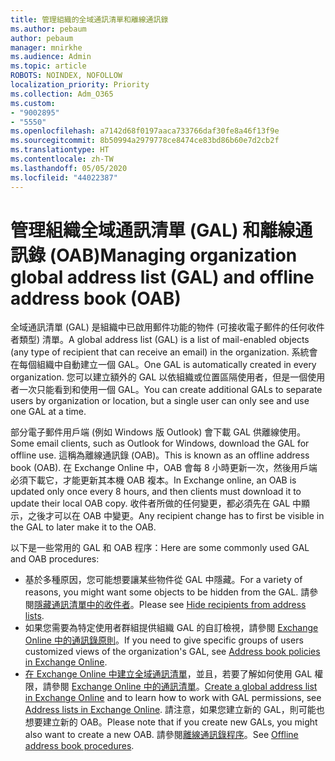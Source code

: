```yaml
---
title: 管理組織的全域通訊清單和離線通訊錄
ms.author: pebaum
author: pebaum
manager: mnirkhe
ms.audience: Admin
ms.topic: article
ROBOTS: NOINDEX, NOFOLLOW
localization_priority: Priority
ms.collection: Adm_O365
ms.custom:
- "9002895"
- "5550"
ms.openlocfilehash: a7142d68f0197aaca733766daf30fe8a46f13f9e
ms.sourcegitcommit: 8b50994a2979778ce8474ce83bd86b60e7d2cb2f
ms.translationtype: HT
ms.contentlocale: zh-TW
ms.lasthandoff: 05/05/2020
ms.locfileid: "44022387"
---
```

# <a name="managing-organization-global-address-list-gal-and-offline-address-book-oab"></a><span data-ttu-id="88b48-102">管理組織全域通訊清單 (GAL) 和離線通訊錄 (OAB)</span><span class="sxs-lookup"><span data-stu-id="88b48-102">Managing organization global address list (GAL) and offline address book (OAB)</span></span>

<span data-ttu-id="88b48-103">全域通訊清單 (GAL) 是組織中已啟用郵件功能的物件 (可接收電子郵件的任何收件者類型) 清單。</span><span class="sxs-lookup"><span data-stu-id="88b48-103">A global address list (GAL) is a list of mail-enabled objects (any type of recipient that can receive an email) in the organization.</span></span> <span data-ttu-id="88b48-104">系統會在每個組織中自動建立一個 GAL。</span><span class="sxs-lookup"><span data-stu-id="88b48-104">One GAL is automatically created in every organization.</span></span> <span data-ttu-id="88b48-105">您可以建立額外的 GAL 以依組織或位置區隔使用者，但是一個使用者一次只能看到和使用一個 GAL。</span><span class="sxs-lookup"><span data-stu-id="88b48-105">You can create additional GALs to separate users by organization or location, but a single user can only see and use one GAL at a time.</span></span>

<span data-ttu-id="88b48-106">部分電子郵件用戶端 (例如 Windows 版 Outlook) 會下載 GAL 供離線使用。</span><span class="sxs-lookup"><span data-stu-id="88b48-106">Some email clients, such as Outlook for Windows, download the GAL for offline use.</span></span> <span data-ttu-id="88b48-107">這稱為離線通訊錄 (OAB)。</span><span class="sxs-lookup"><span data-stu-id="88b48-107">This is known as an offline address book (OAB).</span></span> <span data-ttu-id="88b48-108">在 Exchange Online 中，OAB 會每 8 小時更新一次，然後用戶端必須下載它，才能更新其本機 OAB 複本。</span><span class="sxs-lookup"><span data-stu-id="88b48-108">In Exchange online, an OAB is updated only once every 8 hours, and then clients must download it to update their local OAB copy.</span></span> <span data-ttu-id="88b48-109">收件者所做的任何變更，都必須先在 GAL 中顯示，之後才可以在 OAB 中變更。</span><span class="sxs-lookup"><span data-stu-id="88b48-109">Any recipient change has to first be visible in the GAL to later make it to the OAB.</span></span>

<span data-ttu-id="88b48-110">以下是一些常用的 GAL 和 OAB 程序：</span><span class="sxs-lookup"><span data-stu-id="88b48-110">Here are some commonly used GAL and OAB procedures:</span></span>

- <span data-ttu-id="88b48-111">基於多種原因，您可能想要讓某些物件從 GAL 中隱藏。</span><span class="sxs-lookup"><span data-stu-id="88b48-111">For a variety of reasons, you might want some objects to be hidden from the GAL.</span></span> <span data-ttu-id="88b48-112">請參閱[隱藏通訊清單中的收件者](https://docs.microsoft.com/exchange/address-books/address-lists/manage-address-lists#hide-recipients-from-address-lists)。</span><span class="sxs-lookup"><span data-stu-id="88b48-112">Please see [Hide recipients from address lists](https://docs.microsoft.com/exchange/address-books/address-lists/manage-address-lists#hide-recipients-from-address-lists).</span></span>
- <span data-ttu-id="88b48-113">如果您需要為特定使用者群組提供組織 GAL 的自訂檢視，請參閱 [Exchange Online 中的通訊錄原則](https://docs.microsoft.com/exchange/address-books/address-book-policies/address-book-policies)。</span><span class="sxs-lookup"><span data-stu-id="88b48-113">If you need to give specific groups of users customized views of the organization's GAL, see [Address book policies in Exchange Online](https://docs.microsoft.com/exchange/address-books/address-book-policies/address-book-policies).</span></span>
- <span data-ttu-id="88b48-114">[在 Exchange Online 中建立全域通訊清單](https://docs.microsoft.com/exchange/address-books/address-lists/create-global-address-list)，並且，若要了解如何使用 GAL 權限，請參閱 [Exchange Online 中的通訊清單](https://docs.microsoft.com/exchange/address-books/address-lists/address-lists)。</span><span class="sxs-lookup"><span data-stu-id="88b48-114">[Create a global address list in Exchange Online](https://docs.microsoft.com/exchange/address-books/address-lists/create-global-address-list) and to learn how to work with GAL permissions, see [Address lists in Exchange Online](https://docs.microsoft.com/exchange/address-books/address-lists/address-lists).</span></span> <span data-ttu-id="88b48-115">請注意，如果您建立新的 GAL，則可能也想要建立新的 OAB。</span><span class="sxs-lookup"><span data-stu-id="88b48-115">Please note that if you create new GALs, you might also want to create a new OAB.</span></span> <span data-ttu-id="88b48-116">請參閱[離線通訊錄程序](https://docs.microsoft.com/exchange/address-books/offline-address-books/offline-address-book-procedures)。</span><span class="sxs-lookup"><span data-stu-id="88b48-116">See [Offline address book procedures](https://docs.microsoft.com/exchange/address-books/offline-address-books/offline-address-book-procedures).</span></span>
